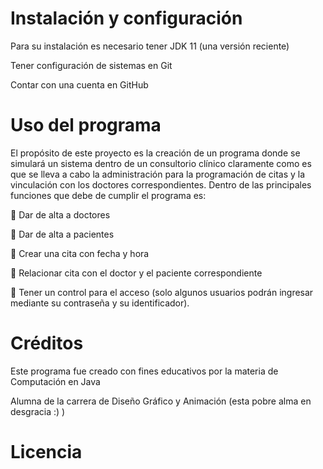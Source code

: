 # Instalación y configuración

Para su instalación es necesario tener JDK 11 (una versión reciente)

Tener configuración de sistemas en Git

Contar con una cuenta en GitHub

# Uso del programa

El propósito de este proyecto es la creación de un programa donde se simulará un sistema dentro de un consultorio clínico claramente como es que se lleva a cabo la administración para la programación de citas y la vinculación con los doctores correspondientes.
Dentro de las principales funciones que debe de cumplir el programa es:

	Dar de alta a doctores

	Dar de alta a pacientes

	Crear una cita con fecha y hora

	Relacionar cita con el doctor y el paciente correspondiente

	Tener un control para el acceso (solo algunos usuarios podrán ingresar mediante su contraseña y su identificador).

# Créditos
Este programa fue creado con fines educativos por la materia de Computación en Java

Alumna de la carrera de Diseño Gráfico y Animación 
(esta pobre alma en desgracia :) )
# Licencia
